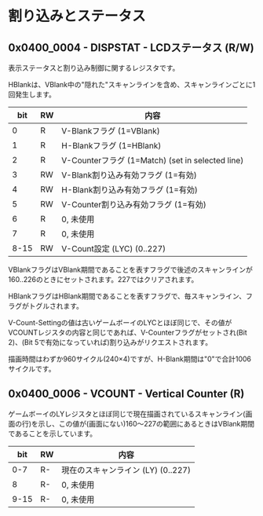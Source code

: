 # 割り込みとステータス

## 0x0400_0004 - DISPSTAT - LCDステータス (R/W)

表示ステータスと割り込み制御に関するレジスタです。

HBlankは、VBlank中の"隠れた"スキャンラインを含め、スキャンラインごとに1回発生します。

 bit | RW | 内容
---- | ---- | ----
0    | R | V-Blankフラグ (1=VBlank)
1    | R | H-Blankフラグ (1=HBlank)
2    | R | V-Counterフラグ (1=Match)  (set in selected line)
3    | RW | V-Blank割り込み有効フラグ         (1=有効)
4    | RW | H-Blank割り込み有効フラグ         (1=有効)
5    | RW | V-Counter割り込み有効フラグ       (1=有効)
6    | R | 0, 未使用
7    | R | 0, 未使用
8-15 | RW | V-Count設定 (LYC)      (0..227)

VBlankフラグはVBlank期間であることを表すフラグで後述のスキャンラインが160..226のときにセットされます。227ではクリアされます。

HBlankフラグはHBlank期間であることを表すフラグで、毎スキャンライン、フラグがトグルされます。

V-Count-Settingの値は古いゲームボーイのLYCとほぼ同じで、その値がVCOUNTレジスタの内容と同じであれば、V-Counterフラグがセットされ(Bit 2)、(Bit 5で有効になっていれば)割り込みがリクエストされます。

描画時間はわずか960サイクル(240×4)ですが、H-Blank期間は"0"で合計1006サイクルです。

## 0x0400_0006 - VCOUNT - Vertical Counter (R)

ゲームボーイのLYレジスタとほぼ同じで現在描画されているスキャンライン(画面の行)を示し、この値が(画面にない)160～227の範囲にあるときはVBlank期間であることを示しています。

 bit | RW | 内容
---- | ---- | ----
0-7  | R- | 現在のスキャンライン (LY) (0..227)
8    | R- | 0, 未使用
9-15 | R- | 0, 未使用

